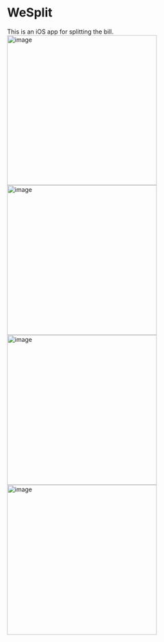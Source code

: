 # WeSplit
This is an iOS app for splitting the bill.
<br/>
<img width="350" alt="image" src="https://github.com/user-attachments/assets/6693bc8e-b7e4-46e2-b0d8-58f3abe9ed71" />
<img width="350" alt="image" src="https://github.com/user-attachments/assets/76b25faa-c19b-4d21-afb9-cc9abb2a23c1" />
<img width="350" alt="image" src="https://github.com/user-attachments/assets/2b2d42eb-eb54-433e-85ce-f9fc563d93e3" />
<img width="350" alt="image" src="https://github.com/user-attachments/assets/8449efae-de74-4ae5-8f26-ddbba9c8aa92" />


